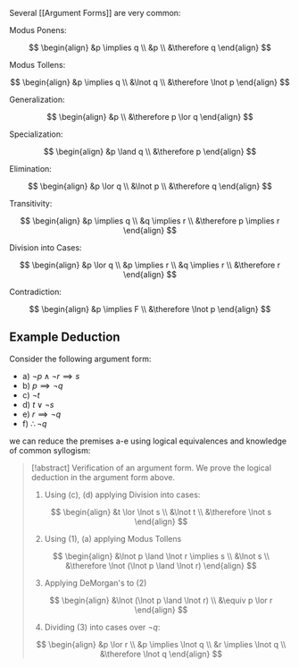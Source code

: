 Several [[Argument Forms]] are very common:

Modus Ponens:

$$
\begin{align}
&p \implies q \\
&p \\
&\therefore q
\end{align}
$$

Modus Tollens:

$$
\begin{align}
&p \implies q \\
&\lnot q \\
&\therefore \lnot p
\end{align}
$$

Generalization:

$$
\begin{align}
&p \\
&\therefore p \lor q
\end{align}
$$

Specialization:

$$
\begin{align}
&p \land q \\
&\therefore p
\end{align}
$$

Elimination:

$$
\begin{align}
&p \lor q \\
&\lnot p \\
&\therefore q
\end{align}
$$

Transitivity:

$$
\begin{align}
&p \implies q \\
&q \implies r \\
&\therefore p \implies r
\end{align}
$$

Division into Cases:

$$
\begin{align}
&p \lor q \\
&p \implies r \\
&q \implies r \\
&\therefore r
\end{align}
$$

Contradiction:

$$
\begin{align}
&p \implies F \\
&\therefore \lnot p
\end{align}
$$

## Example Deduction

Consider the following argument form:

- a) $\lnot p \land \lnot r \implies s$
- b) $p \implies \lnot q$
- c) $\lnot t$
- d) $t \lor \lnot s$
- e) $r \implies \lnot q$
- f) $\therefore \lnot q$

we can reduce the premises a-e using logical equivalences and knowledge of common syllogism:

> [!abstract] Verification of an argument form.
> We prove the logical deduction in the argument form above.
> 1. Using (c), (d) applying Division into cases:
>
> $$
> \begin{align}
> &t \lor \lnot s \\
> &\lnot t \\
> &\therefore \lnot s
> \end{align}
> $$
>
> 2. Using (1), (a) applying Modus Tollens
>
> $$
> \begin{align}
> &\lnot p \land \lnot r \implies s \\
> &\lnot s \\
> &\therefore \lnot (\lnot p \land \lnot r)
> \end{align}
> $$
>
> 3. Applying DeMorgan's  to (2)
>
> $$
> \begin{align}
> &\lnot (\lnot p \land \lnot r) \\
> &\equiv p \lor r
> \end{align}
> $$
>
> 4. Dividing (3) into cases over $\lnot q$:
>
> $$
> \begin{align}
> &p \lor r \\
> &p \implies \lnot q \\
> &r \implies \lnot q \\
> &\therefore \lnot q
> \end{align}
> $$